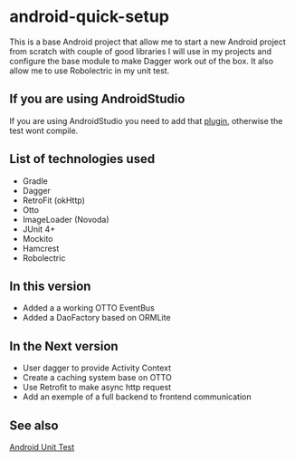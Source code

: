 android-quick-setup
===================

This is a base Android project that allow me to start a new Android project from scratch with couple of good libraries I will use in my projects and configure the base module to make Dagger work out of the box. It also allow me to use Robolectric in my unit test.

## If you are using AndroidStudio

If you are using AndroidStudio you need to add that [plugin](https://github.com/evant/android-studio-unit-test-plugin), otherwise the test wont compile. 

## List of technologies used

  * Gradle
  * Dagger
  * RetroFit (okHttp)
  * Otto
  * ImageLoader (Novoda)
  * JUnit 4+
  * Mockito
  * Hamcrest
  * Robolectric

## In this version

  * Added a a working OTTO EventBus
  * Added a DaoFactory based on ORMLite
  
## In the Next version

 * User dagger to provide Activity Context
 * Create a caching system base on OTTO
 * Use Retrofit to make async http request
 * Add an exemple of a full backend to frontend communication

## See also

[Android Unit Test](https://github.com/JCAndKSolutions/android-unit-test)


  
